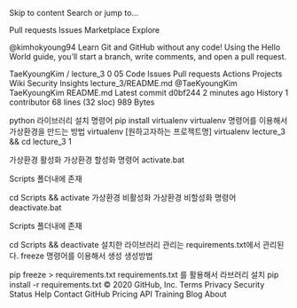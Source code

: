 Skip to content
Search or jump to…

Pull requests
Issues
Marketplace
Explore
 
@kimhokyoung94 
Learn Git and GitHub without any code!
Using the Hello World guide, you’ll start a branch, write comments, and open a pull request.


TaeKyoungKim
/
lecture_3
0
05
Code
Issues
Pull requests
Actions
Projects
Wiki
Security
Insights
lecture_3/README.md
@TaeKyoungKim
TaeKyoungKim README.md
Latest commit d0bf244 2 minutes ago
 History
 1 contributor
68 lines (32 sloc)  989 Bytes
  
python 라이브러리 설치 명령어
pip install virtualenv
virtualenv 명령어를 이용해서 가상환경을 만드는 방법
virtualenv [원하고자하는 프로젝트명]
virtualenv lecture_3 && cd lecture_3
1

가상환경 활성화
가상환경 할성화 명령어 activate.bat

Scripts 폴더내에 존재

cd Scripts && activate
가상환경 비활성화
가상환경 비할성화 명령어 deactivate.bat

Scripts 폴더내에 존재

cd Scripts && deactivate
설치한 라이브러리 관리는 requirements.txt에서 관리된다.
freeze 명령어를 이용해서 생성
생성방법

pip freeze > requirements.txt
requirements.txt 를 활용해서 라브러리 설치
pip install -r requirements.txt
© 2020 GitHub, Inc.
Terms
Privacy
Security
Status
Help
Contact GitHub
Pricing
API
Training
Blog
About

